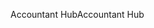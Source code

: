<span data-ttu-id="f7a43-101">Accountant Hub</span><span class="sxs-lookup"><span data-stu-id="f7a43-101">Accountant Hub</span></span>
